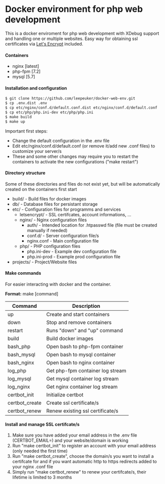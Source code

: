 # Docker environment for php web development 
This is a docker enviroment for php web development with XDebug support and handling one or multiple websites. Easy way for obtaining ssl certificates via [Let's Encrypt](https://letsencrypt.org/) included. 

#### Containers
- nginx [latest]
- php-fpm [7.2]
- mysql [5.7]

#### Installation and configuration

```sh
$ git clone https://github.com/leepeuker/docker-web-env.git
$ cp .env.dist .env
$ cp etc/nginx/conf.d/default.conf.dist etc/nginx/conf.d/default.conf
$ cp etc/php/php.ini-dev etc/php/php.ini
$ make build
$ make up
```

Important first steps:
  - Change the default configuration in the .env file 
  - Edit etc/nginx/conf.d/default.conf (or remove it/add new .conf files) to customize your server/s
  - These and some other changes may require you to restart the containers to activate the new configurations ("make restart")
  
#### Directory structure
Some of these directories and files do not exist yet, but will be automatically created on the containers first start
- build/ - Build files for docker images
- db/ - Database files for persistant storage
- etc/ - Configuration files for programms and services
  - letsencrypt/ - SSL certifcates, account informations, ...
  - nginx/ - Nginx configuration files 
    - auth/ - Intended location for .htpasswd file (file must be created manually if needed)
    - conf.d/ - Server configuration file/s
    - nginx.conf - Main configuration file
  - php/ - PHP configuration files 
    - php.ini-dev - Example dev configuration file
    - php.ini-prod - Example prod configuration file
- projects/ - Project/Website files

#### Make commands
For easier interacting with docker and the container.

 **Format:** make [command]

| Command | Description |
| ------ | ------ |
| up | Create and start containers |
| down | Stop and remove containers |
| restart | Runs "down" and "up" command |
| build | Build docker images |
| bash_php | Open bash to php-fpm container |
| bash_mysql | Open bash to mysql container |
| bash_nginx | Open bash to nginx container |
| log_php | Get php-fpm container log stream |
| log_mysql | Get mysql container log stream |
| log_nginx | Get nginx container log stream |
| certbot_init | Initialize certbot |
| certbot_create | Create ssl certificate/s |
| certbot_renew | Renew existing ssl certificate/s |

#### Install and manage SSL certifcate/s
1. Make sure you have added your email address in the .env file (CERTBOT_EMAIL=) and your website/domain is working
2. Run "make certbot_init" to register an account with your email address (only needed the first time)
3. Run "make certbot_create", choose the domain/s you want to install a certifcate for and if you want automatic http to https redirects added to your nginx .conf file
4. Simply run "make certbot_renew" to renew your certifcate/s, their lifetime is limited to 3 months
